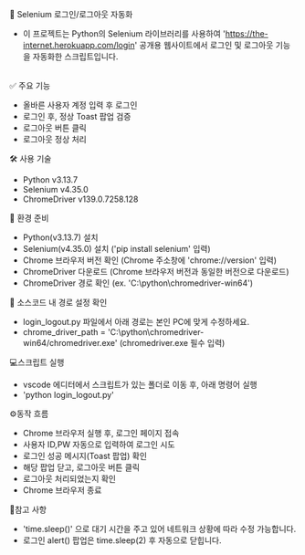 🧪 Selenium 로그인/로그아웃 자동화

 - 이 프로젝트는 Python의 Selenium 라이브러리를 사용하여 'https://the-internet.herokuapp.com/login' 공개용 웹사이트에서 로그인 및 로그아웃 기능을 자동화한 스크립트입니다.<br><br>


✅ 주요 기능
 - 올바른 사용자 계정 입력 후 로그인  
 - 로그인 후, 정상 Toast 팝업 검증  
 - 로그아웃 버튼 클릭  
 - 로그아웃 정상 처리


🛠️ 사용 기술

 - Python v3.13.7  
 - Selenium v4.35.0  
 - ChromeDriver v139.0.7258.128



🚀 환경 준비

 - Python(v3.13.7) 설치
 - Selenium(v4.35.0) 설치 ('pip install selenium' 입력)
 - Chrome 브라우저 버전 확인 (Chrome 주소창에 'chrome://version' 입력)
 - ChromeDriver 다운로드 (Chrome 브라우저 버전과 동일한 버전으로 다운로드)
 - ChromeDriver 경로 확인 (ex. 'C:\python\chromedriver-win64')



🧭 소스코드 내 경로 설정 확인
 - login_logout.py 파일에서 아래 경로는 본인 PC에 맞게 수정하세요.
 - chrome_driver_path = 'C:\python\chromedriver-win64/chromedriver.exe' (chromedriver.exe 필수 입력)



💻스크립트 실행
 - vscode 에디터에서 스크립트가 있는 폴더로 이동 후, 아래 명령어 실행
 - 'python login_logout.py'



⚙️동작 흐름
 - Chrome 브라우저 실행 후, 로그인 페이지 접속 
 - 사용자 ID,PW 자동으로 입력하여 로그인 시도
 - 로그인 성공 메시지(Toast 팝업) 확인
 - 해당 팝업 닫고, 로그아웃 버튼 클릭
 - 로그아웃 처리되었는지 확인
 - Chrome 브라우저 종료



📝참고 사항

 - 'time.sleep()' 으로 대기 시간을 주고 있어 네트워크 상황에 따라 수정 가능합니다.
 - 로그인 alert() 팝업은 time.sleep(2) 후 자동으로 닫힙니다.
